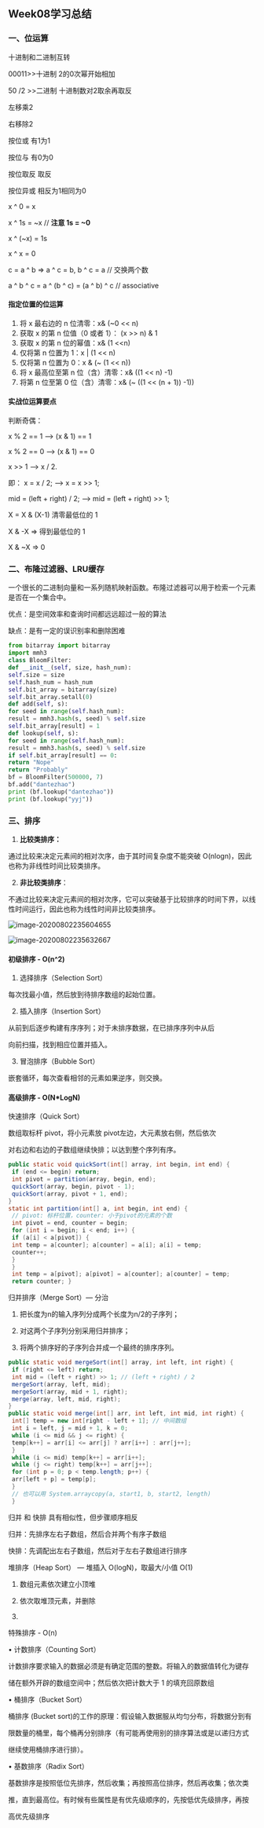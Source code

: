 ## Week08学习总结

### 一、位运算	

十进制和二进制互转

00011>>十进制 2的0次幂开始相加

50 /2 >>二进制 十进制数对2取余再取反

左移乘2

右移除2

按位或 有1为1

按位与 有0为0

按位取反 取反

按位异或 相反为1相同为0

x ^ 0 = x

x ^ 1s = ~x // **注意 1s = ~0**

x ^ (~x) = 1s

x ^ x = 0

c = a ^ b => a ^ c = b, b ^ c = a // 交换两个数

a ^ b ^ c = a ^ (b ^ c) = (a ^ b) ^ c // associative 

#### 指定位置的位运算

1. 将 x 最右边的 n 位清零：x& (~0 << n)
2. 获取 x 的第 n 位值（0 或者 1）： (x >> n) & 1
3. 获取 x 的第 n 位的幂值：x& (1 <<n)
4. 仅将第 n 位置为 1：x | (1 << n)
5. 仅将第 n 位置为 0：x & (~ (1 << n))
6. 将 x 最高位至第 n 位（含）清零：x& ((1 << n) -1)
7. 将第 n 位至第 0 位（含）清零：x& (~ ((1 << (n + 1)) -1))

#### 实战位运算要点

判断奇偶：

x % 2 == 1 —> (x & 1) == 1

x % 2 == 0 —> (x & 1) == 0

x >> 1 —> x / 2. 

即： x = x / 2; —> x = x >> 1;

mid = (left + right) / 2; —> mid = (left + right) >> 1;

X = X & (X-1) 清零最低位的 1 

X & -X => 得到最低位的 1 

X & ~X => 0

### 二、布隆过滤器、LRU缓存

一个很长的二进制向量和一系列随机映射函数。布隆过滤器可以用于检索一个元素是否在一个集合中。 

优点：是空间效率和查询时间都远远超过一般的算法

缺点：是有一定的误识别率和删除困难

```python
from bitarray import bitarray 
import mmh3 
class BloomFilter: 
def __init__(self, size, hash_num): 
self.size = size 
self.hash_num = hash_num 
self.bit_array = bitarray(size) 
self.bit_array.setall(0) 
def add(self, s): 
for seed in range(self.hash_num): 
result = mmh3.hash(s, seed) % self.size 
self.bit_array[result] = 1
def lookup(self, s): 
for seed in range(self.hash_num): 
result = mmh3.hash(s, seed) % self.size 
if self.bit_array[result] == 0: 
return "Nope"
return "Probably"
bf = BloomFilter(500000, 7) 
bf.add("dantezhao") 
print (bf.lookup("dantezhao")) 
print (bf.lookup("yyj"))
```



### 三、排序

1. **比较类排序：** 

通过比较来决定元素间的相对次序，由于其时间复杂度不能突破 O(nlogn)，因此也称为非线性时间比较类排序。 

2. **非比较类排序**： 

不通过比较来决定元素间的相对次序，它可以突破基于比较排序的时间下界，以线性时间运行，因此也称为线性时间非比较类排序。

![image-20200802235604655](./1.png)

![image-20200802235632667](./2.png)

#### 初级排序 - O(n^2)

1. 选择排序（Selection Sort） 

每次找最小值，然后放到待排序数组的起始位置。

2. 插入排序（Insertion Sort） 

从前到后逐步构建有序序列；对于未排序数据，在已排序序列中从后

向前扫描，找到相应位置并插入。

3. 冒泡排序（Bubble Sort） 

嵌套循环，每次查看相邻的元素如果逆序，则交换。

#### 高级排序 - O(N*LogN)

快速排序（Quick Sort） 

数组取标杆 pivot，将小元素放 pivot左边，大元素放右侧，然后依次

对右边和右边的子数组继续快排；以达到整个序列有序。

```java
public static void quickSort(int[] array, int begin, int end) {
 if (end <= begin) return;
 int pivot = partition(array, begin, end);
 quickSort(array, begin, pivot - 1);
 quickSort(array, pivot + 1, end);
}
static int partition(int[] a, int begin, int end) {
 // pivot: 标杆位置，counter: ⼩于pivot的元素的个数
 int pivot = end, counter = begin;
 for (int i = begin; i < end; i++) {
 if (a[i] < a[pivot]) {
 int temp = a[counter]; a[counter] = a[i]; a[i] = temp;
 counter++;
 }
 }
 int temp = a[pivot]; a[pivot] = a[counter]; a[counter] = temp;
 return counter; }
```

归并排序（Merge Sort）— 分治   

1. 把长度为n的输入序列分成两个长度为n/2的子序列；   

2. 对这两个子序列分别采用归并排序；   

3. 将两个排序好的子序列合并成一个最终的排序序列。 

```java
public static void mergeSort(int[] array, int left, int right) {
 if (right <= left) return;
 int mid = (left + right) >> 1; // (left + right) / 2
 mergeSort(array, left, mid);
 mergeSort(array, mid + 1, right);
 merge(array, left, mid, right);
}
public static void merge(int[] arr, int left, int mid, int right) {
 int[] temp = new int[right - left + 1]; // 中间数组
 int i = left, j = mid + 1, k = 0;
 while (i <= mid && j <= right) {
 temp[k++] = arr[i] <= arr[j] ? arr[i++] : arr[j++];
 }
 while (i <= mid) temp[k++] = arr[i++];
 while (j <= right) temp[k++] = arr[j++];
 for (int p = 0; p < temp.length; p++) {
 arr[left + p] = temp[p];
 }
 // 也可以⽤ System.arraycopy(a, start1, b, start2, length)
 }
```

归并 和 快排 具有相似性，但步骤顺序相反

归并：先排序左右子数组，然后合并两个有序子数组 

快排：先调配出左右子数组，然后对于左右子数组进行排序



堆排序（Heap Sort） — 堆插入 O(logN)，取最大/小值 O(1)   

1. 数组元素依次建立小顶堆 

2. 依次取堆顶元素，并删除
3.  

特殊排序 - O(n)

• 计数排序（Counting Sort） 

计数排序要求输入的数据必须是有确定范围的整数。将输入的数据值转化为键存

储在额外开辟的数组空间中；然后依次把计数大于 1 的填充回原数组

• 桶排序（Bucket Sort） 

桶排序 (Bucket sort)的工作的原理：假设输入数据服从均匀分布，将数据分到有

限数量的桶里，每个桶再分别排序（有可能再使用别的排序算法或是以递归方式

继续使用桶排序进行排）。

• 基数排序（Radix Sort） 

基数排序是按照低位先排序，然后收集；再按照高位排序，然后再收集；依次类

推，直到最高位。有时候有些属性是有优先级顺序的，先按低优先级排序，再按

高优先级排序
